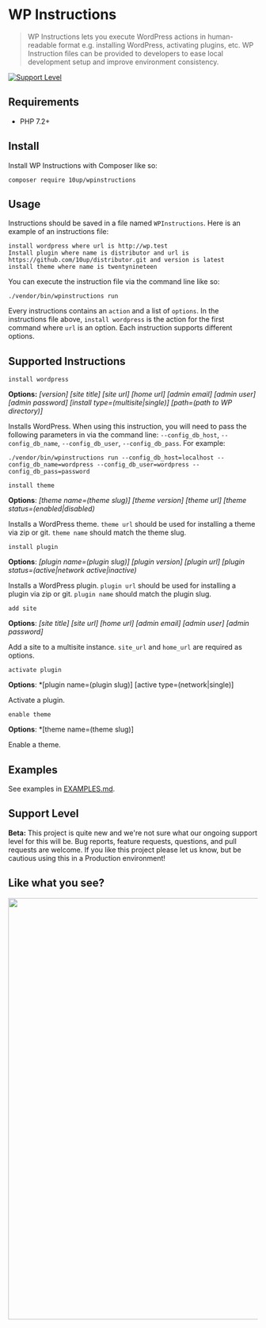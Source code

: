 # WP Instructions

> WP Instructions lets you execute WordPress actions in human-readable format e.g. installing WordPress, activating plugins, etc. WP Instruction files can be provided to developers to ease local development setup and improve environment consistency.

[![Support Level](https://img.shields.io/badge/support-beta-blueviolet.svg)](#support-level)

## Requirements

* PHP 7.2+

## Install

Install WP Instructions with Composer like so:

```
composer require 10up/wpinstructions
```

## Usage

Instructions should be saved in a file named `WPInstructions`. Here is an example of an instructions file:

```
install wordpress where url is http://wp.test
Install plugin where name is distributor and url is https://github.com/10up/distributor.git and version is latest
install theme where name is twentynineteen
```

You can execute the instruction file via the command line like so:

```
./vendor/bin/wpinstructions run
```

Every instructions contains an `action` and a list of `options`. In the instructions file above, `install wordpress` is the action for the first command where `url` is an option. Each instruction supports different options.

## Supported Instructions

`install wordpress` 

__Options:__ *[version] [site title] [site url] [home url] [admin email] [admin user] [admin password] [install type=(multisite|single)] [path=(path to WP directory)]*

Installs WordPress. When using this instruction, you will need to pass the following parameters in via the command line: `--config_db_host`, `--config_db_name`, `--config_db_user`, `--config_db_pass`. For example:

```
./vendor/bin/wpinstructions run --config_db_host=localhost --config_db_name=wordpress --config_db_user=wordpress --config_db_pass=password
```

`install theme`

__Options__: *[theme name=(theme slug)] [theme version] [theme url] [theme status=(enabled|disabled)*

Installs a WordPress theme. `theme url` should be used for installing a theme via zip or git. `theme name` should match the theme slug.

`install plugin`

__Options__: *[plugin name=(plugin slug)] [plugin version] [plugin url] [plugin status=(active|network active|inactive)*

Installs a WordPress plugin. `plugin url` should be used for installing a plugin via zip or git. `plugin name` should match the plugin slug.

`add site`

__Options__: *[site title] [site url] [home url] [admin email] [admin user] [admin password]*

Add a site to a multisite instance. `site_url` and `home_url` are required as options.

`activate plugin`

__Options__: *[plugin name=(plugin slug)] [active type=(network|single)]

Activate a plugin.

`enable theme`

__Options__: *[theme name=(theme slug)]

Enable a theme.

## Examples

See examples in [EXAMPLES.md](EXAMPLES.md).

## Support Level

**Beta:** This project is quite new and we're not sure what our ongoing support level for this will be. Bug reports, feature requests, questions, and pull requests are welcome. If you like this project please let us know, but be cautious using this in a Production environment!

## Like what you see?

<a href="http://10up.com/contact/"><img src="https://10up.com/uploads/2016/10/10up-Github-Banner.png" width="850"></a>
